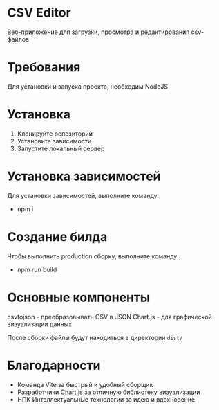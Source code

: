 # CSV Editor

Веб-приложение для загрузки, просмотра и редактирования csv-файлов

# Требования

Для установки и запуска проекта, необходим NodeJS

# Установка

1. Клонируйте репозиторий
2. Установите зависимости
3. Запустите локальный сервер

# Установка зависимостей

Для установки зависимостей, выполните команду:

- npm i

# Создание билда

Чтобы выполнить production сборку, выполните команду:

- npm run build

# Основные компоненты

csvtojson - преобразовывать CSV в JSON
Chart.js - для графической визуализации данных

После сборки файлы будут находиться в директории `dist/`

# Благодарности

- Команда Vite за быстрый и удобный сборщик
- Разработчики Chart.js за отличную библиотеку визуализации
- НПК Интеллектуальные технологии за идею и вдохновение
